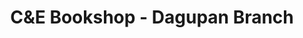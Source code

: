 ---
title: "C&E Bookshop - Dagupan Branch"
url: /dagupan/cande-bookshop-dagupan-branch/
shop: books
---
